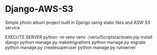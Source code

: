 # Django-AWS-S3
Simple photo album project built in Django using static files and ASW S3 service

EXECUTE SERVER
python -m venv venv
./venv/Scripts/activate
pip install django
python manage.py makemigrations
python manage.py migrate
python manage.py createsuperuser
python manage.py runserver
